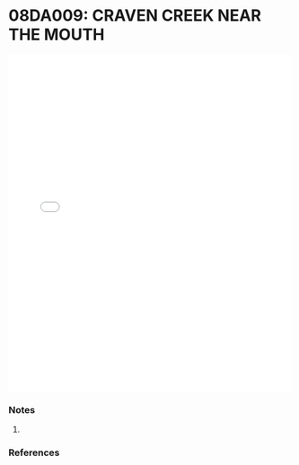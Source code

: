 # 08DA009: CRAVEN CREEK NEAR THE MOUTH

<iframe src="/_static/stations/08DA009_fdc.html" width="100%" height="600" frameborder="0"></iframe>

### Notes
1. 

### References

